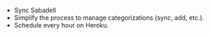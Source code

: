 - Sync Sabadell
- Simplify the process to manage categorizations (sync, add, etc.).
- Schedule every hour on Heroku.
